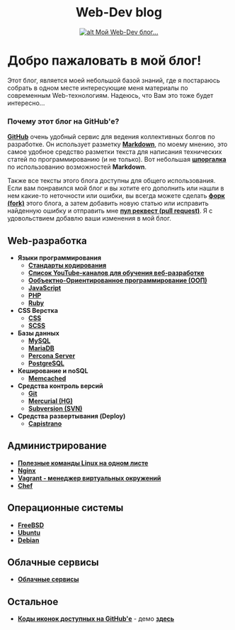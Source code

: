 <h1 align="center">
  <a  href="#web-dev-blog"
      class="anchor"
      name="web-dev-blog"><span class="mini-icon mini-icon-link"></span></a>
  Web-Dev blog
</h1>

<p align="center">
  <a href="https://github.com/uran1980/web-dev-blog/blob/master/README.md">
    <img  style="max-width:100%;"
          alt="alt Мой Web-Dev блог..."
          src="https://raw.github.com/uran1980/web-dev-blog/master/images/webdev_0.png" />
  </a>
</p>

# Добро пажаловать в мой блог!
Этот блог, является моей небольшой базой знаний, где я постараюсь собрать в одном месте интересующие меня материалы по современным Web-технологиям. Надеюсь, что Вам это тоже будет интересно...

### Почему этот блог на GitHub'е?
**[GitHub](https://github.com)** очень удобный сервис для ведения коллективных болгов по разработке. Он использует разметку **[Markdown](http://github.github.com/github-flavored-markdown)**, по моему мнению, это  самое удобное средство разметки текста для написания технических статей по программированию (и не только). Вот небольшая **[шпоргалка](https://github.com/adam-p/markdown-here/wiki/Markdown-Cheatsheet)** по использованию возможностей **Markdown**.

Также все тексты этого блога доступны для общего использования. Если вам понравился мой блог и вы хотите его дополнить или нашли в нем какие-то неточности или ошибки, вы всегда можете сделать **[форк (fork)](https://help.github.com/articles/fork-a-repo)** этого блога, а затем добавить новую статью или исправить найденную ошибку и отправить мне **[пул реквест (pull request)](http://habrahabr.ru/post/125999/)**. Я с удовольствием добавлю ваши изменения в мой блог.

## Web-разработка
* **Языки программирования**
  * **[Стандарты кодирования](https://github.com/uran1980/web-dev-blog/blob/master/Coding-standarts/README.md)**
  * **[Список YouTube-каналов для обучения веб-разработке](https://github.com/forwebdev/channels)**
  * **[Ообъектно-Ориентированное программирование (ООП)](https://github.com/uran1980/web-dev-blog/blob/master/OOP%20-%20ObjectOrientedProgramming/README.md)**
  * **[JavaScript](https://github.com/uran1980/web-dev-blog/blob/master/JavaScript/README.md)**
  * **[PHP](https://github.com/uran1980/web-dev-blog/blob/master/PHP/README.md)**
  * **[Ruby](https://github.com/uran1980/web-dev-blog/blob/master/Ruby/README.md)**
* **CSS Верстка**
  * **[CSS](https://github.com/uran1980/web-dev-blog/blob/master/CSS/README.md)**
  * **[SCSS](https://github.com/uran1980/web-dev-blog/blob/master/SASS/README.md)**
* **Базы данных**
  * **[MySQL](https://github.com/uran1980/web-dev-blog/blob/master/DataBases/MySQL/README.md)**
  * **[MariaDB](https://github.com/uran1980/web-dev-blog/blob/master/DataBases/MariaDB/README.md)**
  * **[Percona Server](https://github.com/uran1980/web-dev-blog/blob/master/DataBases/Percona-Server/README.md)**
  * **[PostgreSQL](https://github.com/uran1980/web-dev-blog/blob/master/DataBases/PostgreSQL/README.md)**
* **Кеширование и noSQL**
  * **[Memcached](https://github.com/uran1980/web-dev-blog/blob/master/Memcached/README.md)**
* **Средства контроль версий**
  * **[Git](https://github.com/uran1980/web-dev-blog/blob/master/Git/README.md)**
  * **[Mercurial (HG)](https://github.com/uran1980/web-dev-blog/blob/master/Mercurial/README.md)**
  * **[Subversion (SVN)](https://github.com/uran1980/web-dev-blog/blob/master/SVN/README.md)**
* **Средства развертывания (Deploy)**
  * **[Capistrano](https://github.com/uran1980/web-dev-blog/blob/master/Capistrano/README.md)**

## Администрирование
* **[Полезные команды Linux на одном листе](https://github.com/uran1980/web-dev-blog/blob/master/linux-commands.md)**
* **[Nginx](https://github.com/uran1980/web-dev-blog/blob/master/Nginx/README.md)**
* **[Vagrant - менеджер виртуальных окружений](https://github.com/uran1980/web-dev-blog/blob/master/Vagrant/README.md)**
* **[Chef](https://github.com/uran1980/web-dev-blog/blob/master/Chef/README.md)**

## Операционные системы
* **[FreeBSD](https://github.com/uran1980/web-dev-blog/blob/master/FreeBSD/README.md)**
* **[Ubuntu](https://github.com/uran1980/web-dev-blog/blob/master/Linux/Ubuntu/README.md)**
* **[Debian](https://github.com/uran1980/web-dev-blog/blob/master/Linux/Debian/README.md)**


## Облачные сервисы
* **[Облачные сервисы](https://github.com/uran1980/web-dev-blog/blob/master/Cloud-Services/README.md)**


## Остальное
* **[Коды иконок доступных на GitHub'е](https://github.com/uran1980/emoji-cheat-sheet.com)** - демо **[здесь](http://www.emoji-cheat-sheet.com/)**
